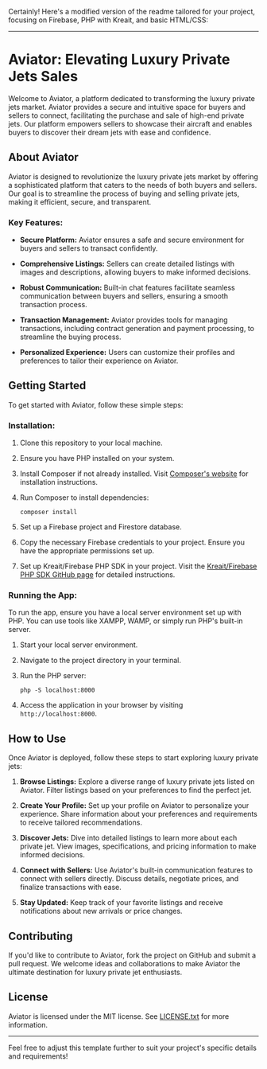 Certainly! Here's a modified version of the readme tailored for your project, focusing on Firebase, PHP with Kreait, and basic HTML/CSS:

---

# Aviator: Elevating Luxury Private Jets Sales

Welcome to Aviator, a platform dedicated to transforming the luxury private jets market. Aviator provides a secure and intuitive space for buyers and sellers to connect, facilitating the purchase and sale of high-end private jets. Our platform empowers sellers to showcase their aircraft and enables buyers to discover their dream jets with ease and confidence.

## About Aviator

Aviator is designed to revolutionize the luxury private jets market by offering a sophisticated platform that caters to the needs of both buyers and sellers. Our goal is to streamline the process of buying and selling private jets, making it efficient, secure, and transparent.

### Key Features:

- **Secure Platform:** Aviator ensures a safe and secure environment for buyers and sellers to transact confidently.
  
- **Comprehensive Listings:** Sellers can create detailed listings with images and descriptions, allowing buyers to make informed decisions.
  
- **Robust Communication:** Built-in chat features facilitate seamless communication between buyers and sellers, ensuring a smooth transaction process.
  
- **Transaction Management:** Aviator provides tools for managing transactions, including contract generation and payment processing, to streamline the buying process.
  
- **Personalized Experience:** Users can customize their profiles and preferences to tailor their experience on Aviator.

## Getting Started

To get started with Aviator, follow these simple steps:

### Installation:

1. Clone this repository to your local machine.
2. Ensure you have PHP installed on your system.
3. Install Composer if not already installed. Visit [Composer's website](https://getcomposer.org/) for installation instructions.
4. Run Composer to install dependencies:

   ```
   composer install
   ```

5. Set up a Firebase project and Firestore database.
6. Copy the necessary Firebase credentials to your project. Ensure you have the appropriate permissions set up.
7. Set up Kreait/Firebase PHP SDK in your project. Visit the [Kreait/Firebase PHP SDK GitHub page](https://github.com/kreait/firebase-php) for detailed instructions.

### Running the App:

To run the app, ensure you have a local server environment set up with PHP. You can use tools like XAMPP, WAMP, or simply run PHP's built-in server.

1. Start your local server environment.
2. Navigate to the project directory in your terminal.
3. Run the PHP server:

   ```
   php -S localhost:8000
   ```

4. Access the application in your browser by visiting `http://localhost:8000`.

## How to Use

Once Aviator is deployed, follow these steps to start exploring luxury private jets:

1. **Browse Listings:** Explore a diverse range of luxury private jets listed on Aviator. Filter listings based on your preferences to find the perfect jet.

2. **Create Your Profile:** Set up your profile on Aviator to personalize your experience. Share information about your preferences and requirements to receive tailored recommendations.

3. **Discover Jets:** Dive into detailed listings to learn more about each private jet. View images, specifications, and pricing information to make informed decisions.

4. **Connect with Sellers:** Use Aviator's built-in communication features to connect with sellers directly. Discuss details, negotiate prices, and finalize transactions with ease.

5. **Stay Updated:** Keep track of your favorite listings and receive notifications about new arrivals or price changes.

## Contributing

If you'd like to contribute to Aviator, fork the project on GitHub and submit a pull request. We welcome ideas and collaborations to make Aviator the ultimate destination for luxury private jet enthusiasts.

## License

Aviator is licensed under the MIT license. See [LICENSE.txt](LICENSE.txt) for more information.

---

Feel free to adjust this template further to suit your project's specific details and requirements!

